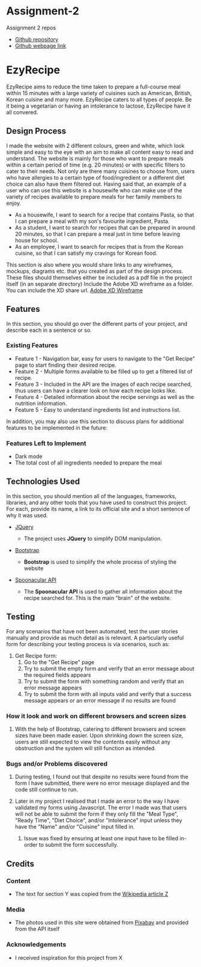# Assignment-2
Assignment 2 repos
- [Github repository](https://github.com/KangggX/Assignment-2)
- [Github webpage link](https://kangggx.github.io/Assignment-2/)

# EzyRecipe

EzyRecipe aims to reduce the time taken to prepare a full-course meal within 15 minutes with a large variety of cuisines such as 
American, British, Korean cuisine and many more. EzyRecipe caters to all types of people. Be it being a vegetarian or having an intolerance to lactose, EzyRecipe have it all convered.
 
## Design Process

I made the website with 2 different colours, green and white, which look simple and easy to the eye with an aim to make all content easy to read and understand. The website is mainly for those who want to prepare meals within a certain period of time (e.g. 20 minutes) or with specific filters to cater to their needs. Not only are there many cuisines to choose from, users who have allergies to a certain type of food/ingredient or a different diet choice can also have them filtered out. Having said that, an example of a user who can use this website is a housewife who can make use of the variety of recipes available to prepare meals for her family members to enjoy.

- As a housewife, I want to search for a recipe that contains Pasta, so that I can prepare a meal with my son's favourite ingredient, Pasta.
- As a student, I want to search for recipes that can be prepared in around 20 minutes, so that I can prepare a meal just in time before leaving house for school.
- As an employee, I want to search for recipes that is from the Korean cuisine, so that I can satisfy my cravings for Korean food.

This section is also where you would share links to any wireframes, mockups, diagrams etc. that you created as part of the design process. 
These files should themselves either be included as a pdf file in the project itself (in an separate directory)
Include the Adobe XD wireframe as a folder. You can include the XD share url. 
[Adobe XD Wireframe](https://xd.adobe.com/view/471d1f6d-1b7e-4a70-9801-b3aff50f69d6-124e/)

## Features

In this section, you should go over the different parts of your project, and describe each in a sentence or so.
 
### Existing Features
- Feature 1 - Navigation bar, easy for users to navigate to the "Get Recipe" page to start finding their desired recipe.
- Feature 2 - Multiple forms available to be filled up to get a filtered list of recipe.
- Feature 3 - Included in the API are the images of each recipe searched, thus users can have a clearer look on how each recipe looks like.
- Feature 4 - Detailed information about the recipe servings as well as the nutrition information.
- Feature 5 - Easy to understand ingredients list and instructions list.

In addition, you may also use this section to discuss plans for additional features to be implemented in the future:

### Features Left to Implement
- Dark mode
- The total cost of all ingredients needed to prepare the meal

## Technologies Used

In this section, you should mention all of the languages, frameworks, libraries, and any other tools that you have used to construct this project. For each, provide its name, a link to its official site and a short sentence of why it was used.

- [JQuery](https://jquery.com)
    - The project uses **JQuery** to simplify DOM manipulation.

- [Bootstrap](https://getbootstrap.com/)
    - **Bootstrap** is used to simplify the whole process of styling the website

- [Spoonacular API](https://spoonacular.com/food-api/docs#Get-Recipe-Information)
    - The **Spoonacular API** is used to gather all information about the recipe searched for. This is the main "brain" of the website.


## Testing

For any scenarios that have not been automated, test the user stories manually and provide as much detail as is relevant. A particularly useful form for describing your testing process is via scenarios, such as:

1. Get Recipe form:
    1. Go to the "Get Recipe" page
    2. Try to submit the empty form and verify that an error message about the required fields appears
    3. Try to submit the form with something random and verify that an error message appears
    4. Try to submit the form with all inputs valid and verify that a success message appears or an error message if no results are found

### How it look and work on different browsers and screen sizes
1. With the help of Bootstrap, catering to different browsers and screen sizes have been made easier. Upon shrinking down the screen size, users are still expected to view the contents easily without any obstruction and the system will still function as intended.

### Bugs and/or Problems discovered
1. During testing, I found out that despite no results were found from the form I have submitted, there were no error message displayed and the code still continue to run.

2. Later in my project I realised that I made an error to the way I have validated my forms using Javascript. The error I made was that users will not be able to submit the form if they only fill the "Meal Type", "Ready Time", "Diet Choice", and/or "Intolerance" input unless they have the "Name" and/or "Cuisine" input filled in.
    1. Issue was fixed by ensuring at least one input have to be filled in-order to submit the form successfully.


## Credits

### Content
- The text for section Y was copied from the [Wikipedia article Z](https://en.wikipedia.org/wiki/Z)

### Media
- The photos used in this site were obtained from [Pixabay](https://pixabay.com) and provided from the API itself

### Acknowledgements

- I received inspiration for this project from X
